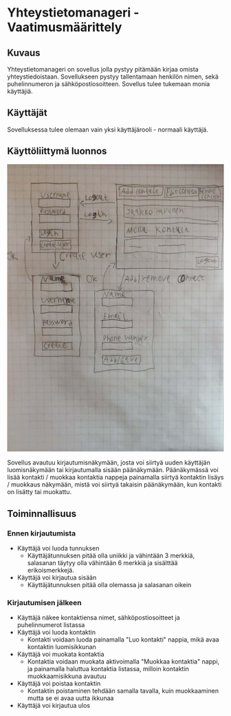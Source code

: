 # Yhteystietomanageri - Vaatimusmäärittely

## Kuvaus

Yhteystietomanageri on sovellus jolla pystyy pitämään kirjaa omista yhteystiedoistaan. Sovellukseen pystyy tallentamaan henkilön nimen, sekä puhelinnumeron ja sähköpostiosoitteen. Sovellus tulee tukemaan monia käyttäjiä.



## Käyttäjät

Sovelluksessa tulee olemaan vain yksi käyttäjärooli - normaali käyttäjä.



## Käyttöliittymä luonnos

![](https://raw.githubusercontent.com/JoonasC/ot-harjoitustyo/master/dokumentaatio/kuvat/K%C3%A4ytt%C3%B6liittym%C3%A4-luonnos.jpg)

Sovellus avautuu kirjautumisnäkymään, josta voi siirtyä uuden käyttäjän luomisnäkymään tai kirjautumalla sisään päänäkymään. Päänäkymässä voi lisää kontakti / muokkaa kontaktia nappeja painamalla siirtyä kontaktin lisäys / muokkaus näkymään, mistä voi siirtyä takaisin päänäkymään, kun kontakti on lisätty tai muokattu.



## Toiminnallisuus

### Ennen kirjautumista

- Käyttäjä voi luoda tunnuksen
  - Käyttäjätunnuksen pitää olla uniikki ja vähintään 3 merkkiä, salasanan täytyy olla vähintään 6 merkkiä ja sisälttää erikoismerkkejä.
- Käyttäjä voi kirjautua sisään
  - Käyttäjätunnuksen pitää olla olemassa ja salasanan oikein



### Kirjautumisen jälkeen

- Käyttäjä näkee kontaktiensa nimet, sähköpostiosoitteet ja puhelinnumerot listassa
- Käyttäjä voi luoda kontaktin
  - Kontakti voidaan luoda painamalla "Luo kontakti" nappia, mikä avaa kontaktin luomisikkunan
- Käyttäjä voi muokata kontaktia
  - Kontaktia voidaan muokata aktivoimalla "Muokkaa kontaktia" nappi, ja painamalla haluttua kontaktia listassa, milloin kontaktin muokkaamisikkuna avautuu
- Käyttäjä voi poistaa kontaktin
  - Kontaktin poistaminen tehdään samalla tavalla, kuin muokkaaminen mutta se ei avaa uutta ikkunaa
- Käyttäjä voi kirjautua ulos

